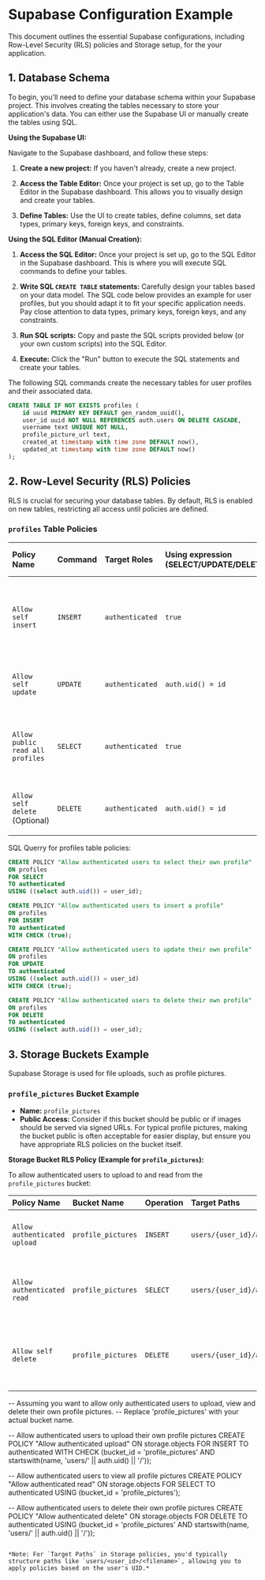 # Supabase Configuration Example

This document outlines the essential Supabase configurations, including Row-Level Security (RLS) policies and Storage setup, for the your application.

## 1. Database Schema

To begin, you'll need to define your database schema within your Supabase project. This involves creating the tables necessary to store your application's data. You can either use the Supabase UI or manually create the tables using SQL.

**Using the Supabase UI:**

Navigate to the Supabase dashboard, and follow these steps:

1.  **Create a new project:** If you haven't already, create a new project.

2.  **Access the Table Editor:** Once your project is set up, go to the Table Editor in the Supabase dashboard. This allows you to visually design and create your tables.

3.  **Define Tables:** Use the UI to create tables, define columns, set data types, primary keys, foreign keys, and constraints.

**Using the SQL Editor (Manual Creation):**

1.  **Access the SQL Editor:** Once your project is set up, go to the SQL Editor in the Supabase dashboard. This is where you will execute SQL commands to define your tables.

2.  **Write SQL `CREATE TABLE` statements:** Carefully design your tables based on your data model. The SQL code below provides an example for user profiles, but you should adapt it to fit your specific application needs. Pay close attention to data types, primary keys, foreign keys, and any constraints.

3.  **Run SQL scripts:** Copy and paste the SQL scripts provided below (or your own custom scripts) into the SQL Editor.

4.  **Execute:** Click the "Run" button to execute the SQL statements and create your tables.

The following SQL commands create the necessary tables for user profiles and their associated data.
```sql
CREATE TABLE IF NOT EXISTS profiles (
    id uuid PRIMARY KEY DEFAULT gen_random_uuid(),
    user_id uuid NOT NULL REFERENCES auth.users ON DELETE CASCADE,
    username text UNIQUE NOT NULL,
    profile_picture_url text,
    created_at timestamp with time zone DEFAULT now(),
    updated_at timestamp with time zone DEFAULT now()
);
```

## 2. Row-Level Security (RLS) Policies

RLS is crucial for securing your database tables. By default, RLS is enabled on new tables, restricting all access until policies are defined.

### `profiles` Table Policies

| Policy Name                         | Command | Target Roles | Using expression (SELECT/UPDATE/DELETE) | With Check expression (INSERT/UPDATE) | Description                                         |
| :---------------------------------- | :------ | :----------- | :-------------------------------------- | :------------------------------------ | :-------------------------------------------------- |
| `Allow self insert`                 | `INSERT`| `authenticated`| `true`                                  | `auth.uid() = id`                     | Allows authenticated users to create their own profile entry, linking it to their `auth.uid()`. |
| `Allow self update`                 | `UPDATE`| `authenticated`| `auth.uid() = id`                       | `auth.uid() = id`                     | Allows authenticated users to update their own profile. |
| `Allow public read all profiles`    | `SELECT`| `authenticated`| `true`                                  | `true`                                | Allows all authenticated users to view any profile (username, profile picture URL). |
| `Allow self delete` (Optional)      | `DELETE`| `authenticated`| `auth.uid() = id`                       | `true`                                | Allows users to delete their own profile (use with caution). |

SQL Querry for profiles table policies:
```sql
CREATE POLICY "Allow authenticated users to select their own profile"
ON profiles
FOR SELECT
TO authenticated
USING ((select auth.uid()) = user_id);

CREATE POLICY "Allow authenticated users to insert a profile"
ON profiles
FOR INSERT
TO authenticated
WITH CHECK (true);

CREATE POLICY "Allow authenticated users to update their own profile"
ON profiles
FOR UPDATE
TO authenticated
USING ((select auth.uid()) = user_id)
WITH CHECK (true);

CREATE POLICY "Allow authenticated users to delete their own profile"
ON profiles
FOR DELETE
TO authenticated
USING ((select auth.uid()) = user_id);
```

## 3. Storage Buckets Example

Supabase Storage is used for file uploads, such as profile pictures.

### `profile_pictures` Bucket Example

*   **Name:** `profile_pictures`
*   **Public Access:** Consider if this bucket should be public or if images should be served via signed URLs. For typical profile pictures, making the bucket public is often acceptable for easier display, but ensure you have appropriate RLS policies on the bucket itself.

**Storage Bucket RLS Policy (Example for `profile_pictures`):**

To allow authenticated users to upload to and read from the `profile_pictures` bucket:

| Policy Name                         | Bucket Name          | Operation | Target Paths                  | User ID | Roles           | Condition                                       |
| :---------------------------------- | :------------------- | :-------- | :---------------------------- | :------ | :-------------- | :---------------------------------------------- |
| `Allow authenticated upload`        | `profile_pictures`   | `INSERT`  | `users/{user_id}/avatar.*`    | `auth.uid()` | `authenticated` | `true` (users can insert their own path)      |
| `Allow authenticated read`          | `profile_pictures`   | `SELECT`  | `users/{user_id}/avatar.*`    | `auth.uid()` | `authenticated` | `true` (users can read any profile pic)         |
| `Allow self delete`                 | `profile_pictures`   | `DELETE`  | `users/{user_id}/avatar.*`    | `auth.uid()` | `authenticated` | `true` (users can delete their own profile pic) |

-- Assuming you want to allow only authenticated users to upload, view and delete their own profile pictures.
-- Replace 'profile_pictures' with your actual bucket name.

-- Allow authenticated users to upload their own profile pictures
CREATE POLICY "Allow authenticated upload"
ON storage.objects
FOR INSERT
TO authenticated
WITH CHECK (bucket_id = 'profile_pictures' AND startswith(name, 'users/' || auth.uid() || '/'));

-- Allow authenticated users to view all profile pictures
CREATE POLICY "Allow authenticated read"
ON storage.objects
FOR SELECT
TO authenticated
USING (bucket_id = 'profile_pictures');

-- Allow authenticated users to delete their own profile pictures
CREATE POLICY "Allow authenticated delete"
ON storage.objects
FOR DELETE
TO authenticated
USING (bucket_id = 'profile_pictures' AND startswith(name, 'users/' || auth.uid() || '/'));

```

*Note: For `Target Paths` in Storage policies, you'd typically structure paths like `users/<user_id>/<filename>`, allowing you to apply policies based on the user's UID.*